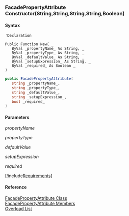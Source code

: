 ﻿### FacadePropertyAttribute Constructor(String,String,String,String,Boolean)

#### Syntax

```vbnet
'Declaration

Public Function New( _
   ByVal _propertyName_ As String, _
   ByVal _propertyType_ As String, _
   ByVal _defaultValue_ As String, _
   ByVal _setupExpression_ As String, _
   ByVal _required_ As Boolean _
)
```

```csharp
public FacadePropertyAttribute( 
   string _propertyName_,
   string _propertyType_,
   string _defaultValue_,
   string _setupExpression_,
   bool _required_
)
```

#### Parameters

_propertyName_

_propertyType_

_defaultValue_

_setupExpression_

_required_

[!include[Requirements](../partials/requirements.md)]

#### Reference

[FacadePropertyAttribute Class](fcSDK~FChoice.Foundation.Clarify.Attributes.FacadePropertyAttribute.md)  
[FacadePropertyAttribute Members](fcSDK~FChoice.Foundation.Clarify.Attributes.FacadePropertyAttribute_members.md)  
[Overload List](fcSDK~FChoice.Foundation.Clarify.Attributes.FacadePropertyAttribute~_ctor.md)